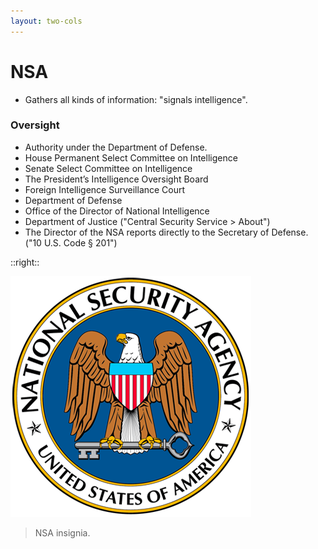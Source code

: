 ```yaml
---
layout: two-cols
---
```


# NSA

- <CursorType :speed="10" :slide="12">Gathers all kinds of information: "signals intelligence".</CursorType>
### Oversight
- <CursorType :speed="10" :slide="12">Authority under the Department of Defense.</CursorType>
- <CursorType :speed="10" :slide="12">House Permanent Select Committee on Intelligence</CursorType>
- <CursorType :speed="10" :slide="12">Senate Select Committee on Intelligence</CursorType>
- <CursorType :speed="10" :slide="12">The President’s Intelligence Oversight Board</CursorType>
- <CursorType :speed="10" :slide="12">Foreign Intelligence Surveillance Court</CursorType>
- <CursorType :speed="10" :slide="12">Department of Defense</CursorType>
- <CursorType :speed="10" :slide="12">Office of the Director of National Intelligence</CursorType>
- <CursorType :speed="10" :slide="12">Department of Justice ("Central Security Service > About")</CursorType>
- <CursorType :speed="10" :slide="12">The Director of the NSA reports directly to the Secretary of Defense. ("10 U.S. Code § 201")</CursorType>

::right::

![NSA Insignia](/nsa_insignia.png)

> NSA insignia.
